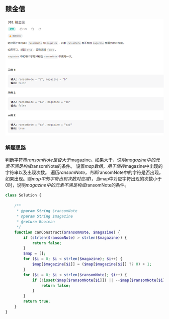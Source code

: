 ## 赎金信

![img.png](../images/10.png)

### 解题思路

判断字符串$ransomNote是否大于$magazine。如果大于，说明$magazine中的元素不满足构成$ransomNote的条件。
设置$map数组，用于储存$magazine中出现的字符串以及出现次数。
遍历$ransomNote，判断$ransomNote中的字符是否出现，如果出现。则$map中的字符出现次数对应减1，当$map中对应字符出现的次数小于0时，说明$magazine中的元素不满足构成$ransomNote的条件。

```php 
class Solution {

    /**
     * @param String $ransomNote
     * @param String $magazine
     * @return Boolean
     */
    function canConstruct($ransomNote, $magazine) {
        if (strlen($ransomNote) > strlen($magazine)) {
            return false;
        }
        $map = [];
        for ($i = 0; $i < strlen($magazine); $i++) {
            $map[$magazine[$i]] = ($map[$magazine[$i]] ?? 0) + 1;
        }
        for ($i = 0; $i < strlen($ransomNote); $i++) {
            if (!isset($map[$ransomNote[$i]]) || --$map[$ransomNote[$i]] < 0) {
                return false;
            }
        }
        return true;
    }
}
```